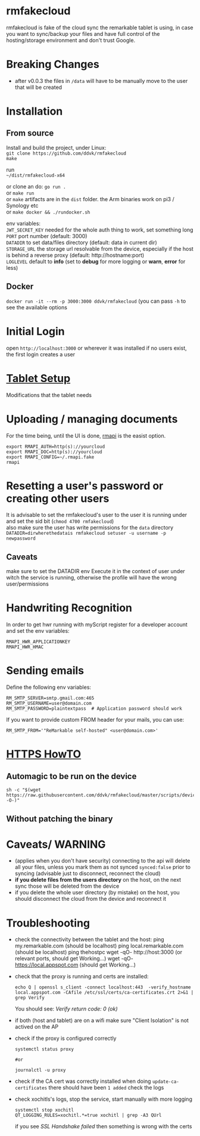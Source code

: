 # rmfakecloud


rmfakecloud is fake of the cloud sync the remarkable tablet is using, in case you want to sync/backup your files and have full control of the hosting/storage environment and don't trust Google.

# Breaking Changes
- after v0.0.3 the files in `/data` will have to be manually move to the user that will be created

# Installation

## From source

Install and build the project, under Linux:  
`git clone https://github.com/ddvk/rmfakecloud`  
`make`

run  
`~/dist/rmfakecloud-x64`


or clone an do: `go run .`  
or `make run`  
or `make` artifacts are in the `dist` folder. the Arm binaries work on pi3 / Synology etc  
or `make docker && ./rundocker.sh`  


env variables:  
`JWT_SECRET_KEY` needed for the whole auth thing to work, set something long
`PORT` port number (default: 3000)  
`DATADIR` to set data/files directory (default: data in current dir)  
`STORAGE_URL` the storage url resolvable from the device, especially if the host is behind a reverse proxy (default: http://hostname:port)  
`LOGLEVEL` default to **info** (set to **debug** for more logging or **warn**, **error** for less)

## Docker
`docker run -it --rm -p 3000:3000 ddvk/rmfakecloud` (you can pass `-h` to see the available options

# Initial Login
open `http://localhost:3000` or wherever it was installed
if no users exist, the first login creates a user

# [Tablet Setup](docs/tablet.md)
Modifications that the tablet needs

# Uploading / managing documents
For the time being, until the UI is done, [rmapi](https://github.com/juruen/rmapi) is the easist option.
```
export RMAPI_AUTH=http(s)://yourcloud
export RMAPI_DOC=http(s)://yourcloud
export RMAPI_CONFIG=~/.rmapi.fake
rmapi
```


# Resetting a user's password or creating other users
It is advisable to set the rmfakecloud's user to the user it is running under and set the sid bit (`chmod 4700 rmfakecloud`)  
also make sure the user has write permissions for the `data` directory
`DATADIR=dirwherethedatais rmfakecloud setuser -u username -p newpassword`

## Caveats
make sure to set the DATADIR env
Execute it in the context of user under witch the service is running, otherwise the profile will have the wrong user/permissions

# Handwriting Recognition
In order to get hwr running with myScript register for a developer account and set the env variables: 

`RMAPI_HWR_APPLICATIONKEY`  
`RMAPI_HWR_HMAC`

# Sending emails
Define the following env variables:

```
RM_SMTP_SERVER=smtp.gmail.com:465
RM_SMTP_USERNAME=user@domain.com
RM_SMTP_PASSWORD=plaintextpass  # Application password should work
```

If you want to provide custom FROM header for your mails, you can use:
```
RM_SMTP_FROM='"ReMarkable self-hosted" <user@domain.com>'
```

# [HTTPS HowTO](docs/https.md)


## Automagic to be run on the device
```
sh -c "$(wget https://raw.githubusercontent.com/ddvk/rmfakecloud/master/scripts/device/automagic.sh -O-)"
```

## Without patching the binary

# Caveats/ WARNING
- (applies when you don't have security) connecting to the api will delete all your files, unless you mark them as not synced `synced:false` prior to syncing (advisable just to disconnect, reconnect the cloud)
- **if you delete files from the users directory** on the host, on the next sync those will be deleted from the device
- if you delete the whole user directory (by mistake) on the host, you should disconnect the cloud from the device and reconnect it

# Troubleshooting
- check the connectivity between the tablet and the host:
    ping my.remarkable.com (should be localhost)
    ping local.remarkable.com (should be localhost)
    ping thehostpc
    wget -qO- http://host:3000 (or relevant ports, should get Working...)
    wget -qO- https://local.appspot.com (should get Working...)
    
- check that the proxy is running and certs are installed:
    ```
    echo Q | openssl s_client -connect localhost:443  -verify_hostname local.appspot.com -CAfile /etc/ssl/certs/ca-certificates.crt 2>&1 | grep Verify
    ```
    You should see: *Verify return code: 0 (ok)*

- if both (host and tablet) are on a wifi make sure "Client Isolation" is not actived on the AP

- check if the proxy is configured correctly
    ```
    systemctl status proxy

    #or

    journalctl -u proxy
    ```
- check if the CA cert was correctly installed
    when doing `update-ca-certificates` there should have been `1 added`
    check the logs

- check xochitls's logs, stop the service, start manually with more logging
    ```
    systemctl stop xochitl
    QT_LOGGING_RULES=xochitl.*=true xochitl | grep -A3 QUrl

    ```
    if you see *SSL Handshake failed* then something is wrong with the certs


